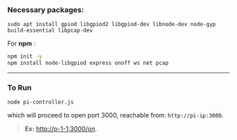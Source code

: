 
### Necessary packages:

``` 
sudo apt install gpiod libgpiod2 libgpiod-dev libnode-dev node-gyp build-essential libpcap-dev
```

For **npm** :

``` bash
npm init -y
npm install node-libgpiod express onoff ws net pcap
```
---

### To Run

```
node pi-controller.js
```
which will proceed to open port 3000, reachable from: `http://pi-ip:3000`.


> **Ex:** [http://p-1-1:3000/on](http://p-1-1:3000/on).

